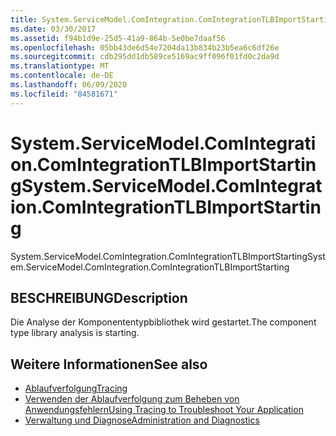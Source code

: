 ```yaml
---
title: System.ServiceModel.ComIntegration.ComIntegrationTLBImportStarting
ms.date: 03/30/2017
ms.assetid: f94b1d9e-25d5-41a9-864b-5e0be7daaf56
ms.openlocfilehash: 05bb43de6d54e7204da13b834b23b5ea6c6df26e
ms.sourcegitcommit: cdb295dd1db589ce5169ac9ff096f01fd0c2da9d
ms.translationtype: MT
ms.contentlocale: de-DE
ms.lasthandoff: 06/09/2020
ms.locfileid: "84581671"
---
```

# <a name="systemservicemodelcomintegrationcomintegrationtlbimportstarting"></a><span data-ttu-id="d5721-102">System.ServiceModel.ComIntegration.ComIntegrationTLBImportStarting</span><span class="sxs-lookup"><span data-stu-id="d5721-102">System.ServiceModel.ComIntegration.ComIntegrationTLBImportStarting</span></span>
<span data-ttu-id="d5721-103">System.ServiceModel.ComIntegration.ComIntegrationTLBImportStarting</span><span class="sxs-lookup"><span data-stu-id="d5721-103">System.ServiceModel.ComIntegration.ComIntegrationTLBImportStarting</span></span>  
  
## <a name="description"></a><span data-ttu-id="d5721-104">BESCHREIBUNG</span><span class="sxs-lookup"><span data-stu-id="d5721-104">Description</span></span>  
 <span data-ttu-id="d5721-105">Die Analyse der Komponententypbibliothek wird gestartet.</span><span class="sxs-lookup"><span data-stu-id="d5721-105">The component type library analysis is starting.</span></span>  
  
## <a name="see-also"></a><span data-ttu-id="d5721-106">Weitere Informationen</span><span class="sxs-lookup"><span data-stu-id="d5721-106">See also</span></span>

- [<span data-ttu-id="d5721-107">Ablaufverfolgung</span><span class="sxs-lookup"><span data-stu-id="d5721-107">Tracing</span></span>](index.md)
- [<span data-ttu-id="d5721-108">Verwenden der Ablaufverfolgung zum Beheben von Anwendungsfehlern</span><span class="sxs-lookup"><span data-stu-id="d5721-108">Using Tracing to Troubleshoot Your Application</span></span>](using-tracing-to-troubleshoot-your-application.md)
- [<span data-ttu-id="d5721-109">Verwaltung und Diagnose</span><span class="sxs-lookup"><span data-stu-id="d5721-109">Administration and Diagnostics</span></span>](../index.md)

